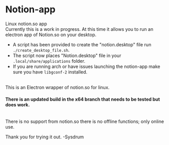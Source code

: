  # Notion-app
Linux notion.so app <br>
Currently this is a work in progress. At this time it allows you to run an electron app of Notion.so on your desktop.
* A script has been provided to create the "notion.desktop" file run `./create_desktop_file.sh`.
* The script now places "Notion.desktop" file in your `.local/share/applications` folder.
* If you are running arch or have issues launching the notion-app make sure you have `libgconf-2` installed.


<br>
This is an Electron wrapper of notion.so for linux. 

#### There is an updated build in the x64 branch that needs to be tested but does work.

<br>
There is no support from notion.so there is no offline functions; only online use.

Thank you for trying it out.
-Sysdrum 
